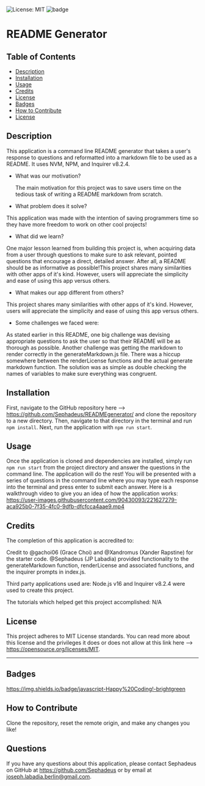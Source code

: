![License: MIT](https://img.shields.io/badge/License-MIT-yellow.svg) ![badge](https://img.shields.io/badge/javascript-Happy%20Coding!-brightgreen)

  # README Generator

  ## Table of Contents
  - [Description](#description)
  - [Installation](#installation)
  - [Usage](#usage)
  - [Credits](#credits)
  - [License](#license)
  - [Badges](#badges)
  - [How to Contribute](#how-to-contribute)
  - [License](#license)
  
 ## Description
  
This application is a command line README generator that takes a user's response to questions and reformatted into a markdown file to be used as a README. It uses NVM, NPM, and Inquirer v8.2.4.
  
- What was our motivation?
  
  The main motivation for this project was to save users time on the tedious task of writing a README markdown from scratch.
  
- What problem does it solve?
  
This application was made with the intention of saving programmers time so they have more freedom to work on other cool projects!
  
- What did we learn?
  
One major lesson learned from building this project is, when acquiring data from a user through questions to make sure to ask relevant, pointed questions that encourage a direct, detailed answer. After all, a README should be as informative as possible!This project shares many similarities with other apps of it's kind. However, users will appreciate the simplicity and ease of using this app versus others.
  
- What makes our app different from others?
  
This project shares many similarities with other apps of it's kind. However, users will appreciate the simplicity and ease of using this app versus others.
  
- Some challenges we faced were:
  
As stated earlier in this README, one big challenge was devising appropriate questions to ask the user so that their README will be as thorough as possible. Another challenge was getting the markdown to render correctly in the generateMarkdown.js file. There was a hiccup somewhere between the renderLicense functions and the actual generate markdown function. The solution was as simple as double checking the names of variables to make sure everything was congruent.
  
## Installation
  
First, navigate to the GitHub repository here --> https://github.com/Sephadeus/READMEgenerator/ and clone the repository to a new directory. Then, navigate to that directory in the terminal and run ```npm install```. Next, run the application with ```npm run start```. 
  
## Usage
  
Once the application is cloned and dependencies are installed, simply run ```npm run start``` from the project directory and answer the questions in the command line. The application will do the rest! You will be presented with a series of questions in the command line where you may type each response into the terminal and press enter to submit each answer. Here is a walkthrough video to give you an idea of how the application works: https://user-images.githubusercontent.com/90430093/221627279-aca925b0-7f35-4fc0-9dfb-dfcfcca4aae9.mp4
  
## Credits
  
The completion of this application is accredited to: 
  
Credit to @gachoi06 (Grace Choi) and @Xandromus (Xander Rapstine) for the starter code. @Sephadeus (JP Labadia) provided functionality to the generateMarkdown function, renderLicense and associated functions, and the inquirer prompts in index.js.
  
Third party applications used are: Node.js v16 and Inquirer v8.2.4 were used to create this project.
  
The tutorials which helped get this project accomplished: N/A 
  
## License
  

This project adheres to MIT License standards. You can read more about this license and the privileges it does or does not allow at this link here --> https://opensource.org/licenses/MIT.  
  
---
  
## Badges
  
https://img.shields.io/badge/javascript-Happy%20Coding!-brightgreen
  
## How to Contribute
  
Clone the repository, reset the remote origin, and make any changes you like!
  
## Questions
  
If you have any questions about this application, please contact Sephadeus on GitHub at https://github.com/Sephadeus or by email at joseph.labadia.berlin@gmail.com.
  